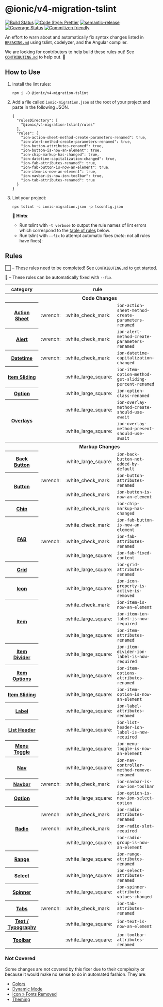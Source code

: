 # @ionic/v4-migration-tslint

[![Build Status][circle-badge]][circle-badge-url]
[![Code Style: Prettier](https://img.shields.io/badge/code_style-prettier-ff69b4.svg)](https://github.com/prettier/prettier)
[![semantic-release](https://img.shields.io/badge/%20%20%F0%9F%93%A6%F0%9F%9A%80-semantic--release-e10079.svg)](https://github.com/semantic-release/semantic-release)
[![Coverage Status](https://coveralls.io/repos/github/ionic-team/v4-migration-tslint/badge.svg?branch=master)](https://coveralls.io/github/ionic-team/v4-migration-tslint?branch=master)
[![Commitizen friendly](https://img.shields.io/badge/commitizen-friendly-brightgreen.svg)](http://commitizen.github.io/cz-cli/)

An effort to warn about and automatically fix syntax changes listed in [`BREAKING.md`](https://github.com/ionic-team/ionic/blob/master/angular/BREAKING.md) using tslint, codelyzer, and the Angular compiler.

We are looking for contributors to help build these rules out! See [`CONTRIBUTING.md`](https://github.com/ionic-team/v4-migration-tslint/blob/develop/CONTRIBUTING.md) to help out. :sparkling_heart:

## How to Use

1. Install the lint rules:

    ```
    npm i -D @ionic/v4-migration-tslint
    ```

1. Add a file called `ionic-migration.json` at the root of your project and paste in the following JSON.

    ```
    {
      "rulesDirectory": [
        "@ionic/v4-migration-tslint/rules"
      ],
      "rules": {
        "ion-action-sheet-method-create-parameters-renamed": true,
        "ion-alert-method-create-parameters-renamed": true,
        "ion-button-attributes-renamed": true,
        "ion-button-is-now-an-element": true,
        "ion-chip-markup-has-changed": true,
        "ion-datetime-capitalization-changed": true,
        "ion-fab-attributes-renamed": true,
        "ion-fab-button-is-now-an-element": true,
        "ion-item-is-now-an-element": true,
        "ion-navbar-is-now-ion-toolbar": true,
        "ion-tab-attributes-renamed": true
      }
    }
    ```

1. Lint your project:

    ```
    npx tslint -c ionic-migration.json -p tsconfig.json
    ```

    :memo: **Hints**:

    * Run tslint with `-t verbose` to output the rule names of lint errors which correspond to the [table of rules](#rules) below.
    * Run tslint with `--fix` to attempt automatic fixes (_note_: not all rules have fixes):

## Rules

:white_large_square: &ndash; These rules need to be completed! See [`CONTRIBUTING.md`](https://github.com/ionic-team/v4-migration-tslint/blob/develop/CONTRIBUTING.md) to get started.

:wrench: &ndash; These rules can be automatically fixed with `--fix`.

<table>
  <tr>
    <th>category</th>
    <th colspan="3">rule</th>
    <th>contributors</th>
  </tr>
  <tr>
    <th colspan="5">Code Changes</th>
  </tr>
  <tr>
    <th>
      <a href="https://github.com/ionic-team/ionic/blob/master/angular/BREAKING.md#action-sheet">Action Sheet</a>
    </th>
    <td>:wrench:</td>
    <td>:white_check_mark:</td>
    <td>
      <code>ion-action-sheet-method-create-parameters-renamed</code></td>
    <td>
      <a href="https://github.com/cwoolum">@cwoolum</a>
    </td>
  </tr>
  <tr>
    <th>
      <a href="https://github.com/ionic-team/ionic/blob/master/angular/BREAKING.md#alert">Alert</a>
    </th>
    <td>:wrench:</td>
    <td>:white_check_mark:</td>
    <td>
      <code>ion-alert-method-create-parameters-renamed</code></td>
    <td>
      <a href="https://github.com/cwoolum">@cwoolum</a>
    </td>
  </tr>
  <tr>
    <th>
      <a href="https://github.com/ionic-team/ionic/blob/master/angular/BREAKING.md#datetime">Datetime</a>
    </th>
    <td>:wrench:</td>
    <td>:white_check_mark:</td>
    <td>
      <code>ion-datetime-capitalization-changed</code>
    </td>
    <td>
      <a href="https://github.com/mhartington">@mhartington</a>
    </td>
  </tr>
  <tr>
    <th>
      <a href="https://github.com/ionic-team/ionic/blob/master/angular/BREAKING.md#item-sliding">Item Sliding</a>
    </th>
    <td></td>
    <td>:white_large_square:</td>
    <td>
      <code>ion-item-option-method-get-sliding-percent-renamed</code>
    </td>
    <td></td>
  </tr>
  <tr>
    <th>
      <a href="https://github.com/ionic-team/ionic/blob/master/angular/BREAKING.md#option">Option</a>
    </th>
    <td></td>
    <td>:white_large_square:</td>
    <td>
      <code>ion-option-class-renamed</code>
    </td>
    <td></td>
  </tr>
  <tr>
    <th rowspan="2">
      <a href="https://github.com/ionic-team/ionic/blob/master/angular/BREAKING.md#overlays">Overlays</a>
    </th>
    <td></td>
    <td>:white_large_square:</td>
    <td>
      <code>ion-overlay-method-create-should-use-await</code>
    </td>
    <td></td>
  </tr>
  <tr>
    <td></td>
    <td>:white_large_square:</td>
    <td>
      <code>ion-overlay-method-present-should-use-await</code>
    </td>
    <td></td>
  </tr>
  <tr>
    <th colspan="5">Markup Changes</th>
  </tr>
  <tr>
    <th>
      <a href="https://github.com/ionic-team/ionic/blob/master/angular/BREAKING.md#back-button">Back Button</a>
    </th>
    <td></td>
    <td>:white_large_square:</td>
    <td>
      <code>ion-back-button-not-added-by-default</code>
    </td>
    <td></td>
  </tr>
  <tr>
    <th rowspan="2">
      <a href="https://github.com/ionic-team/ionic/blob/master/angular/BREAKING.md#button">Button</a>
    </th>
    <td>:wrench:</td>
    <td>:white_check_mark:</td>
    <td>
      <code>ion-button-attributes-renamed</code>
    </td>
    <td>
      <a href="https://github.com/cwoolum">@cwoolum</a>
    </td>
  </tr>
  <tr>
    <td></td>
    <td>:white_check_mark:</td>
    <td>
      <code>ion-button-is-now-an-element</code>
    </td>
    <td>
      <a href="https://github.com/cwoolum">@cwoolum</a>
    </td>
  </tr>
  <tr>
    <th>
      <a href="https://github.com/ionic-team/ionic/blob/master/angular/BREAKING.md#chip">Chip</a>
    </th>
    <td></td>
    <td>:white_check_mark:</td>
    <td>
      <code>ion-chip-markup-has-changed</code>
    </td>
    <td>
      <a href="https://github.com/cwoolum">@cwoolum</a>
    </td>
  </tr>
  <tr>
    <th rowspan="3">
      <a href="https://github.com/ionic-team/ionic/blob/master/angular/BREAKING.md#fab">FAB</a>
    </th>
    <td></td>
    <td>:white_check_mark:</td>
    <td>
      <code>ion-fab-button-is-now-an-element</code>
    </td>
    <td>
      <a href="https://github.com/dwieeb">@dwieeb</a>
    </td>
  </tr>
  <tr>
    <td>:wrench:</td>
    <td>:white_check_mark:</td>
    <td>
      <code>ion-fab-attributes-renamed</code>
    </td>
    <td>
      <a href="https://github.com/dwieeb">@dwieeb</a>
    </td>
  </tr>
  <tr>
    <td></td>
    <td>:white_large_square:</td>
    <td>
      <code>ion-fab-fixed-content</code>
    </td>
    <td></td>
  </tr>
  <tr>
    <th>
      <a href="https://github.com/ionic-team/ionic/blob/master/angular/BREAKING.md#grid">Grid</a>
    </th>
    <td></td>
    <td>:white_large_square:</td>
    <td>
      <code>ion-grid-attributes-renamed</code>
    </td>
    <td></td>
  </tr>
  <tr>
    <th>
      <a href="https://github.com/ionic-team/ionic/blob/master/angular/BREAKING.md#icon">Icon</a>
    </th>
    <td></td>
    <td>:white_large_square:</td>
    <td>
      <code>ion-icon-property-is-active-is-removed</code>
    </td>
    <td></td>
  </tr>
  <tr>
    <th rowspan="3">
      <a href="https://github.com/ionic-team/ionic/blob/master/angular/BREAKING.md#item">Item</a>
    </th>
    <td></td>
    <td>:white_check_mark:</td>
    <td>
      <code>ion-item-is-now-an-element</code>
    </td>
    <td>
      <a href="https://github.com/dwieeb">@dwieeb</a>
    </td>
  </tr>
  <tr>
    <td></td>
    <td>:white_large_square:</td>
    <td>
      <code>ion-item-ion-label-is-now-required</code>
    </td>
    <td></td>
  </tr>
  <tr>
    <td></td>
    <td>:white_large_square:</td>
    <td>
      <code>ion-item-attributes-renamed</code>
    </td>
    <td></td>
  </tr>
  <tr>
    <th>
      <a href="https://github.com/ionic-team/ionic/blob/master/angular/BREAKING.md#item-divider">Item Divider</a>
    </th>
    <td></td>
    <td>:white_large_square:</td>
    <td>
      <code>ion-item-divider-ion-label-is-now-required</code>
    </td>
    <td></td>
  </tr>
  <tr>
    <th>
      <a href="https://github.com/ionic-team/ionic/blob/master/angular/BREAKING.md#item-options">Item Options</a>
    </th>
    <td></td>
    <td>:white_large_square:</td>
    <td>
      <code>ion-item-options-attributes-renamed</code>
    </td>
    <td>
      <a href="https://github.com/mhartington">@mhartington</a>
    </td>
  </tr>
  <tr>
    <th>
      <a href="https://github.com/ionic-team/ionic/blob/master/angular/BREAKING.md#item-sliding">Item Sliding</a>
    </th>
    <td></td>
    <td>:white_large_square:</td>
    <td>
      <code>ion-item-option-is-now-an-element</code>
    </td>
    <td></td>
  </tr>
  <tr>
    <th>
      <a href="https://github.com/ionic-team/ionic/blob/master/angular/BREAKING.md#label">Label</a>
    </th>
    <td></td>
    <td>:white_large_square:</td>
    <td>
      <code>ion-label-attributes-renamed</code>
    </td>
    <td></td>
  </tr>
  <tr>
    <th>
      <a href="https://github.com/ionic-team/ionic/blob/master/angular/BREAKING.md#list-header">List Header</a>
    </th>
    <td></td>
    <td>:white_large_square:</td>
    <td>
      <code>ion-list-header-ion-label-is-now-required</code>
    </td>
    <td></td>
  </tr>
  <tr>
    <th>
      <a href="https://github.com/ionic-team/ionic/blob/master/angular/BREAKING.md#menu-toggle">Menu Toggle</a>
    </th>
    <td></td>
    <td>:white_large_square:</td>
    <td>
      <code>ion-menu-toggle-is-now-an-element</code>
    </td>
    <td></td>
  </tr>
  <tr>
    <th>
      <a href="https://github.com/ionic-team/ionic/blob/master/angular/BREAKING.md#nav">Nav</a>
    </th>
    <td></td>
    <td>:white_large_square:</td>
    <td>
      <code>ion-nav-controller-method-remove-renamed</code>
    </td>
    <td></td>
  </tr>
  <tr>
    <th>
      <a href="https://github.com/ionic-team/ionic/blob/master/angular/BREAKING.md#navbar">Navbar</a>
    </th>
    <td>:wrench:</td>
    <td>:white_check_mark:</td>
    <td>
      <code>ion-navbar-is-now-ion-toolbar</code></td>
    <td>
      <a href="https://github.com/cwoolum">@cwoolum</a>
    </td>
  </tr>
  <tr>
    <th>
      <a href="https://github.com/ionic-team/ionic/blob/master/angular/BREAKING.md#option">Option</a>
    </th>
    <td></td>
    <td>:white_large_square:</td>
    <td>
      <code>ion-option-is-now-ion-select-option</code>
    </td>
    <td></td>
  </tr>
  <tr>
    <th rowspan="3">
      <a href="https://github.com/ionic-team/ionic/blob/master/angular/BREAKING.md#radio">Radio</a>
    </th>
    <td>:wrench:</td>
    <td>:white_check_mark:</td>
    <td>
      <code>ion-radio-attributes-renamed</code>
    </td>
    <td>
      <a href="https://github.com/dwieeb">@dwieeb</a>
    </td>
  </tr>
  <tr>
    <td>:wrench:</td>
    <td>:white_check_mark:</td>
    <td>
      <code>ion-radio-slot-required</code>
    </td>
    <td>
      <a href="https://github.com/dwieeb">@dwieeb</a>
    </td>
  </tr>
  <tr>
    <td></td>
    <td>:white_large_square:</td>
    <td>
      <code>ion-radio-group-is-now-an-element</code>
    </td>
    <td></td>
  </tr>
  <tr>
    <th>
      <a href="https://github.com/ionic-team/ionic/blob/master/angular/BREAKING.md#range">Range</a>
    </th>
    <td></td>
    <td>:white_large_square:</td>
    <td>
      <code>ion-range-attributes-renamed</code>
    </td>
    <td></td>
  </tr>
  <tr>
    <th>
      <a href="https://github.com/ionic-team/ionic/blob/master/angular/BREAKING.md#select">Select</a>
    </th>
    <td></td>
    <td>:white_large_square:</td>
    <td>
      <code>ion-select-attributes-renamed</code>
    </td>
    <td></td>
  </tr>
  <tr>
    <th>
      <a href="https://github.com/ionic-team/ionic/blob/master/angular/BREAKING.md#spinner">Spinner</a>
    </th>
    <td></td>
    <td>:white_large_square:</td>
    <td>
      <code>ion-spinner-attribute-values-changed</code>
    </td>
    <td></td>
  </tr>
  <tr>
    <th>
      <a href="https://github.com/ionic-team/ionic/blob/master/angular/BREAKING.md#tabs">Tabs</a>
    </th>
    <td>:wrench:</td>
    <td>:white_check_mark:</td>
    <td>
      <code>ion-tab-attributes-renamed</code></td>
    <td>
      <a href="https://github.com/cwoolum">@cwoolum</a>
    </td>
  </tr>
  <tr>
    <th>
      <a href="https://github.com/ionic-team/ionic/blob/master/angular/BREAKING.md#text--typography">Text / Typography</a>
    </th>
    <td></td>
    <td>:white_large_square:</td>
    <td>
      <code>ion-text-is-now-an-element</code>
    </td>
    <td></td>
  </tr>
  <tr>
    <th>
      <a href="https://github.com/ionic-team/ionic/blob/master/angular/BREAKING.md#toolbar">Toolbar</a>
    </th>
    <td></td>
    <td>:white_large_square:</td>
    <td>
      <code>ion-toolbar-attributes-renamed</code>
    </td>
    <td></td>
  </tr>
</table>


### Not Covered

Some changes are not covered by this fixer due to their complexity or because it would make no sense to do in automated fashion. They are:

* [Colors](https://github.com/ionic-team/ionic/blob/master/angular/BREAKING.md#colors)
* [Dynamic Mode](https://github.com/ionic-team/ionic/blob/master/angular/BREAKING.md#dynamic-mode)
* [Icon &raquo; Fonts Removed](https://github.com/ionic-team/ionic/blob/master/angular/BREAKING.md#icon)
* [Theming](https://github.com/ionic-team/ionic/blob/master/angular/BREAKING.md#theming)

[circle-badge]: https://circleci.com/gh/ionic-team/v4-migration-tslint.svg?style=shield
[circle-badge-url]: https://circleci.com/gh/ionic-team/v4-migration-tslint
